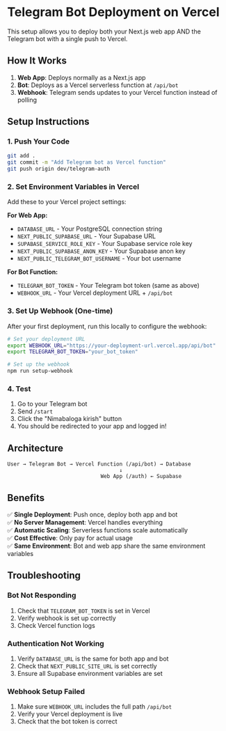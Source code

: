 # Telegram Bot Deployment on Vercel

This setup allows you to deploy both your Next.js web app AND the Telegram bot with a single push to Vercel.

## How It Works

1. **Web App**: Deploys normally as a Next.js app
2. **Bot**: Deploys as a Vercel serverless function at `/api/bot`
3. **Webhook**: Telegram sends updates to your Vercel function instead of polling

## Setup Instructions

### 1. Push Your Code
```bash
git add .
git commit -m "Add Telegram bot as Vercel function"
git push origin dev/telegram-auth
```

### 2. Set Environment Variables in Vercel
Add these to your Vercel project settings:

**For Web App:**
- `DATABASE_URL` - Your PostgreSQL connection string
- `NEXT_PUBLIC_SUPABASE_URL` - Your Supabase URL
- `SUPABASE_SERVICE_ROLE_KEY` - Your Supabase service role key
- `NEXT_PUBLIC_SUPABASE_ANON_KEY` - Your Supabase anon key
- `NEXT_PUBLIC_TELEGRAM_BOT_USERNAME` - Your bot username

**For Bot Function:**
- `TELEGRAM_BOT_TOKEN` - Your Telegram bot token (same as above)
- `WEBHOOK_URL` - Your Vercel deployment URL + `/api/bot`

### 3. Set Up Webhook (One-time)
After your first deployment, run this locally to configure the webhook:

```bash
# Set your deployment URL
export WEBHOOK_URL="https://your-deployment-url.vercel.app/api/bot"
export TELEGRAM_BOT_TOKEN="your_bot_token"

# Set up the webhook
npm run setup-webhook
```

### 4. Test
1. Go to your Telegram bot
2. Send `/start`
3. Click the "Nimabaloga kirish" button
4. You should be redirected to your app and logged in!

## Architecture

```
User → Telegram Bot → Vercel Function (/api/bot) → Database
                                    ↓
                              Web App (/auth) ← Supabase
```

## Benefits

✅ **Single Deployment**: Push once, deploy both app and bot  
✅ **No Server Management**: Vercel handles everything  
✅ **Automatic Scaling**: Serverless functions scale automatically  
✅ **Cost Effective**: Only pay for actual usage  
✅ **Same Environment**: Bot and web app share the same environment variables  

## Troubleshooting

### Bot Not Responding
1. Check that `TELEGRAM_BOT_TOKEN` is set in Vercel
2. Verify webhook is set up correctly
3. Check Vercel function logs

### Authentication Not Working
1. Verify `DATABASE_URL` is the same for both app and bot
2. Check that `NEXT_PUBLIC_SITE_URL` is set correctly
3. Ensure all Supabase environment variables are set

### Webhook Setup Failed
1. Make sure `WEBHOOK_URL` includes the full path `/api/bot`
2. Verify your Vercel deployment is live
3. Check that the bot token is correct
